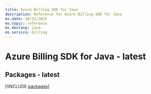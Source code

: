 ```yaml
---
title: Azure Billing SDK for Java
description: Reference for Azure Billing SDK for Java
ms.date: 10/31/2025
ms.topic: reference
ms.devlang: java
ms.service: billing
---
```

# Azure Billing SDK for Java - latest
## Packages - latest
[!INCLUDE [packages](billing-index.md)]